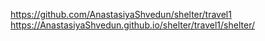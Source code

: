 https://github.com/AnastasiyaShvedun/shelter/travel1
https://AnastasiyaShvedun.github.io/shelter/travel1/shelter/

